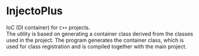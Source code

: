 # InjectoPlus
IoC (DI container) for `C++` projects.  
The utility is based on generating a container class derived from the classes used in the project. The program generates the container class, which is used for class registration and is compiled together with the main project.

